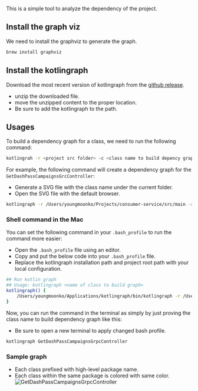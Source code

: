 This is a simple tool to analyze the dependency of the project.

## Install the graph viz
We need to install the graphviz to generate the graph.
```bash
brew install graphviz
```
## Install the kotlingraph
Download the most recent version of kotlingraph from the [github release](https://github.com/YoungMoon-DoorDash/kotlingraph/tree/master/release).
 - unzip the downloaded file.
 - move the unzipped content to the proper location.
 - Be sure to add the kotlingraph to the path.

## Usages

To build a dependency graph for a class, we need to run the following command:

```bash
kotlingrah -r <project src folder> -c <class name to build depency graph>
```

For example, the following command will create a dependency graph for the ```GetDashPassCampaignsGrcController```:
- Generate a SVG file with the class name under the current folder.
- Open the SVG file with the default browser.

```bash
kotlingraph -r /Users/youngmoonko/Projects/consumer-service/src/main -c GetDashPassCampaignsGrpcController
```

### Shell command in the Mac
You can set the following command in your ```.bash_profile``` to run the command more easier:
- Open the ```.bash_profile``` file using an editor.
- Copy and put the below code into your ```.bash_profile``` file.
- Replace the kotlingraph installation path and project root path with your local configuration.

```bash
## Run kotlin graph
## Usage: kotlingraph <name of class to build graph>
kotlingraph() {
    /Users/youngmoonko/Applications/kotlingraph/bin/kotlingraph -r /Users/youngmoonko/Projects/consumer-service/src/main/kotlin -c $1
}
```

Now, you can run the command in the terminal as simply by just proving the class name to build dependency graph like this:
- Be sure to open a new terminal to apply changed bash profile.
```bash
kotlingraph GetDashPassCampaignsGrpcController
```
### Sample graph
- Each class prefixed with high-level package name.
- Each class within the same package is colored with same color.
![GetDashPassCampaignsGrpcController](https://github.com/YoungMoon-DoorDash/kotlingraph/assets/122405315/098b9643-8e2c-421a-8cd6-1a93e7c83550)
